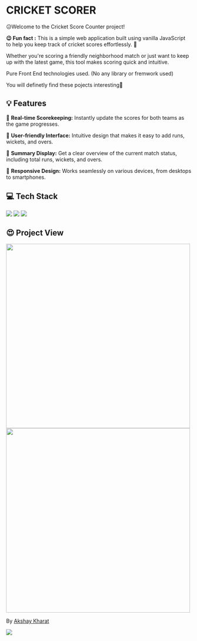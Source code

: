 # CRICKET SCORER
😥Welcome to the Cricket Score Counter project! 

**😉 Fun fact :** This is a simple web application built using vanilla JavaScript to help you keep track of cricket scores effortlessly. 💓

Whether you're scoring a friendly neighborhood match or just want to keep up with the latest game, this tool makes scoring quick and intuitive.

Pure Front End technologies used. (No any library or fremwork used)

You will definetly find these pojects interesting💓

<h2>💡 Features</h2>

🔑 **Real-time Scorekeeping:** Instantly update the scores for both teams as the game progresses.

🔑 **User-friendly Interface:** Intuitive design that makes it easy to add runs, wickets, and overs.

🔑 **Summary Display:** Get a clear overview of the current match status, including total runs, wickets, and overs.

🔑 **Responsive Design:** Works seamlessly on various devices, from desktops to smartphones.



<h2>💻 Tech Stack</h2>

<img src="https://img.shields.io/badge/HTML5-E34F26?style=for-the-badge&logo=html5&logoColor=white"/> <img src="https://img.shields.io/badge/CSS3-1572B6?style=for-the-badge&logo=css3&logoColor=white"/> <img src="https://img.shields.io/badge/JavaScript-323330?style=for-the-badge&logo=javascript&logoColor=F7DF1E"/> 


<h2>😍 Project View</h2>

<img src="https://github.com/Akshay26953/cricket-scoreboard/assets/105079022/c1a9f8f5-f064-4333-a0ca-6a72082511d5" width="500"/> 
<img src="https://github.com/Akshay26953/cricket-scoreboard/assets/105079022/12b824fb-a99f-4dda-8b0e-cdc33e972cbe" width="500"/> 

By <a href="https://www.linkedin.com/in/kharatakshay/">Akshay Kharat</a>

<img src="https://forthebadge.com/images/badges/built-with-love.svg"/> 
